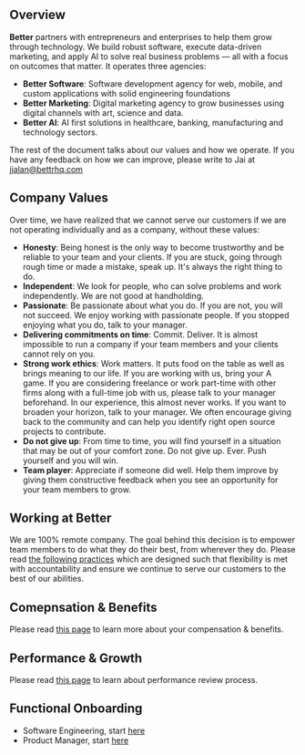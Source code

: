 ## Overview
**Better** partners with entrepreneurs and enterprises to help them grow through technology. We build robust software, execute data-driven marketing, and apply AI to solve real business problems — all with a focus on outcomes that matter. It operates three agencies:

- **Better Software**: Software development agency for web, mobile, and custom applications with solid engineering foundations
- **Better Marketing**: Digital marketing agency to grow businesses using digital channels with art, science and data.
- **Better AI**: AI first solutions in healthcare, banking, manufacturing and technology sectors.

The rest of the document talks about our values and how we operate. If you have any feedback on how we can improve, please write to Jai at jjalan@bettrhq.com

## Company Values
Over time, we have realized that we cannot serve our customers if we are not operating individually and as a company, without these values:

- **Honesty**: Being honest is the only way to become trustworthy and be reliable to your team and your clients. If you are stuck, going through rough time or made a mistake, speak up. It's always the right thing to do.
- **Independent**: We look for people, who can solve problems and work independently. We are not good at handholding.
- **Passionate**: Be passionate about what you do. If you are not, you will not succeed. We enjoy working with passionate people. If you stopped enjoying what you do, talk to your manager.
- **Delivering commitments on time**: Commit. Deliver. It is almost impossible to run a company if your team members and your clients cannot rely on you.
- **Strong work ethics**: Work matters. It puts food on the table as well as brings meaning to our life. If you are working with us, bring your A game. If you are considering freelance or work part-time with other firms along with a full-time job with us, please talk to your manager beforehand. In our experience, this almost never works. If you want to broaden your horizon, talk to your manager. We often encourage giving back to the community and can help you identify right open source projects to contribute.
- **Do not give up**: From time to time, you will find yourself in a situation that may be out of your comfort zone. Do not give up. Ever. Push yourself and you will win.
- **Team player**: Appreciate if someone did well. Help them improve by giving them constructive feedback when you see an opportunity for your team members to grow.

## Working at Better
We are 100% remote company. The goal behind this decision is to empower team members to do what they do their best, from wherever they do.  Please read [the following practices](/common/working_at_better.md) which are designed such that flexibility is met with accountability and ensure we continue to serve our customers to the best of our abilities.

## Comepnsation & Benefits
Please read [this page](/common/compensation_benefits.md) to learn more about your compensation & benefits.

## Performance & Growth
Please read [this page](/common/performance_growth.md) to learn about performance review process.

## Functional Onboarding

-   Software Engineering, start [here](https://github.com/jalantechnologies/handbook/blob/main/engineering/index.md)
-   Product Manager, start [here](https://github.com/jalantechnologies/handbook/blob/main/product-management/index.md)

